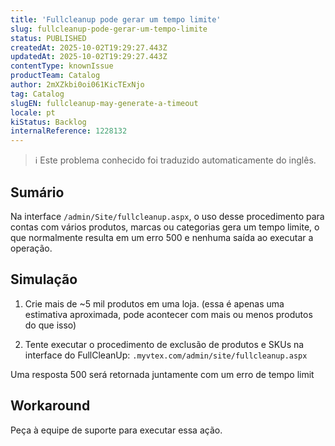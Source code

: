 ```yaml
---
title: 'Fullcleanup pode gerar um tempo limite'
slug: fullcleanup-pode-gerar-um-tempo-limite
status: PUBLISHED
createdAt: 2025-10-02T19:29:27.443Z
updatedAt: 2025-10-02T19:29:27.443Z
contentType: knownIssue
productTeam: Catalog
author: 2mXZkbi0oi061KicTExNjo
tag: Catalog
slugEN: fullcleanup-may-generate-a-timeout
locale: pt
kiStatus: Backlog
internalReference: 1228132
---
```


>ℹ️ Este problema conhecido foi traduzido automaticamente do inglês.

## Sumário


Na interface `/admin/Site/fullcleanup.aspx`, o uso desse procedimento para contas com vários produtos, marcas ou categorias gera um tempo limite, o que normalmente resulta em um erro 500 e nenhuma saída ao executar a operação.
## Simulação


1) Crie mais de ~5 mil produtos em uma loja. (essa é apenas uma estimativa aproximada, pode acontecer com mais ou menos produtos do que isso)

2) Tente executar o procedimento de exclusão de produtos e SKUs na interface do FullCleanUp: `.myvtex.com/admin/site/fullcleanup.aspx`

Uma resposta 500 será retornada juntamente com um erro de tempo limit
## Workaround


Peça à equipe de suporte para executar essa ação.



